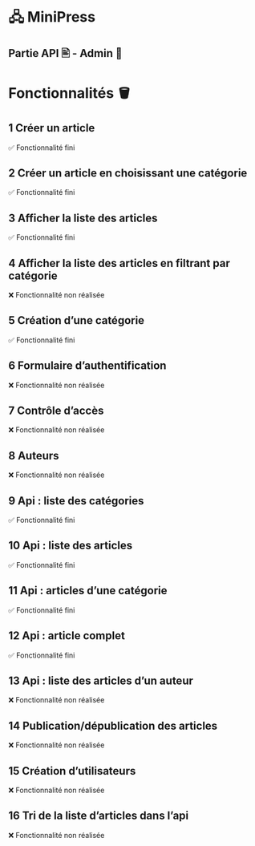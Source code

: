 # 🖧 MiniPress
## Partie API 🖹 - Admin 🧔

# Fonctionnalités 🪣
## 1 Créer un article
✅ Fonctionnalité fini
## 2 Créer un article en choisissant une catégorie
✅ Fonctionnalité fini
## 3 Afficher la liste des articles
✅ Fonctionnalité fini
## 4 Afficher la liste des articles en filtrant par catégorie
❌ Fonctionnalité non réalisée
## 5 Création d’une catégorie
✅ Fonctionnalité fini
## 6 Formulaire d’authentification
❌ Fonctionnalité non réalisée
## 7 Contrôle d’accès
❌ Fonctionnalité non réalisée
## 8 Auteurs
❌ Fonctionnalité non réalisée
## 9 Api : liste des catégories
✅ Fonctionnalité fini
## 10 Api : liste des articles
✅ Fonctionnalité fini
## 11 Api : articles d’une catégorie
✅ Fonctionnalité fini
## 12 Api : article complet
✅ Fonctionnalité fini
## 13 Api : liste des articles d’un auteur
❌ Fonctionnalité non réalisée
## 14 Publication/dépublication des articles
❌ Fonctionnalité non réalisée
## 15 Création d’utilisateurs
❌ Fonctionnalité non réalisée
## 16 Tri de la liste d’articles dans l’api
❌ Fonctionnalité non réalisée
